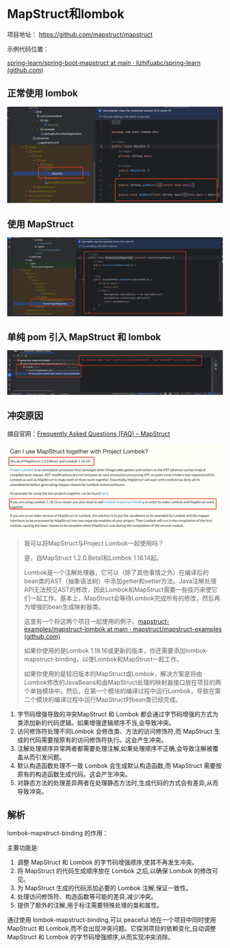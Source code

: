 # MapStruct和lombok

项目地址：
https://github.com/mapstruct/mapstruct

示例代码位置：

[spring-learn/spring-boot-mapstruct at main · lizhifuabc/spring-learn (github.com)](https://github.com/lizhifuabc/spring-learn/tree/main/spring-boot-mapstruct)

## 正常使用 lombok

![image-20230906204952982](image/image-20230906204952982.png)

## 使用 MapStruct

![image-20230906205656346](image/image-20230906205656346.png)

## 单纯 pom 引入 MapStruct 和 lombok

![image-20230906210052728](image/image-20230906210052728.png)

## 冲突原因

摘自官网：[Frequently Asked Questions (FAQ) – MapStruct](https://mapstruct.org/faq/#Can-I-use-MapStruct-together-with-Project-Lombok)

![image-20230906202953156](image/image-20230906202953156.png)

> 我可以将MapStruct与Project Lombok一起使用吗？
>
> 是，自MapStruct 1.2.0.Beta1和Lombok 1.16.14起。
>
> Lombok是一个注解处理器，它可以（除了其他事情之外）在编译后的bean类的AST（抽象语法树）中添加getter和setter方法。Java注解处理API无法预见AST的修改，因此Lombok和MapStruct需要一些技巧来使它们一起工作。基本上，MapStruct会等待Lombok完成所有的修改，然后再为增强的bean生成映射器类。
>
> 这里有一个将这两个项目一起使用的例子。[mapstruct-examples/mapstruct-lombok at main · mapstruct/mapstruct-examples (github.com)](https://github.com/mapstruct/mapstruct-examples/tree/main/mapstruct-lombok)
>
> 如果你使用的是Lombok 1.18.16或更新的版本，你还需要添加lombok-mapstruct-binding，以使Lombok和MapStruct一起工作。
>
> 如果你使用的是较旧版本的MapStruct或Lombok，解决方案是将由Lombok修改的JavaBeans和由MapStruct处理的映射器接口放在项目的两个单独模块中。然后，在第一个模块的编译过程中运行Lombok，导致在第二个模块的编译过程中运行MapStruct时bean类已经完成。



1. 字节码增强导致的冲突MapStruct 和 Lombok 都会通过字节码增强的方式为类添加新的代码逻辑。如果增强逻辑顺序不当,会导致冲突。
2. 访问修饰符处理不同Lombok 会修改类、方法的访问修饰符,而 MapStruct 生成的代码需要按原有的访问修饰符执行。这会产生冲突。
3. 注解处理顺序异常两者都需要处理注解,如果处理顺序不正确,会导致注解被覆盖从而引发问题。
4. 默认构造函数处理不一致 Lombok 会生成默认构造函数,而 MapStruct 需要按原有的构造函数生成代码。这会产生冲突。
5. 对静态方法的处理差异两者在处理静态方法时,生成代码的方式会有差异,从而导致冲突。

## 解析

lombok-mapstruct-binding 的作用：

主要功能是:

1. 调整 MapStruct 和 Lombok 的字节码增强顺序,使其不再发生冲突。
2. 将 MapStruct 的代码生成顺序放在 Lombok 之后,以确保 Lombok 的修改可见。 
3. 为 MapStruct 生成的代码添加必要的 Lombok 注解,保证一致性。
4. 处理访问修饰符、构造函数等可能的差异,减少冲突。
5. 提供了额外的注解,用于标注需要特殊处理的类和属性。

通过使用 lombok-mapstruct-binding,可以 peaceful 地在一个项目中同时使用 MapStruct 和 Lombok,而不会出现冲突问题。它探测项目的依赖变化,自动调整 MapStruct 和 Lombok 的字节码增强顺序,从而实现冲突消除。


